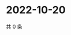 # 2022-10-20

共 0 条

<!-- BEGIN WEIBO -->
<!-- 最后更新时间 Thu Oct 20 2022 13:33:01 GMT+0800 (China Standard Time) -->

<!-- END WEIBO -->
